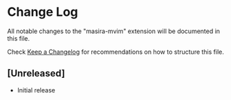 # Change Log

All notable changes to the "masira-mvim" extension will be documented in this file.

Check [Keep a Changelog](http://keepachangelog.com/) for recommendations on how to structure this file.

## [Unreleased]

- Initial release
